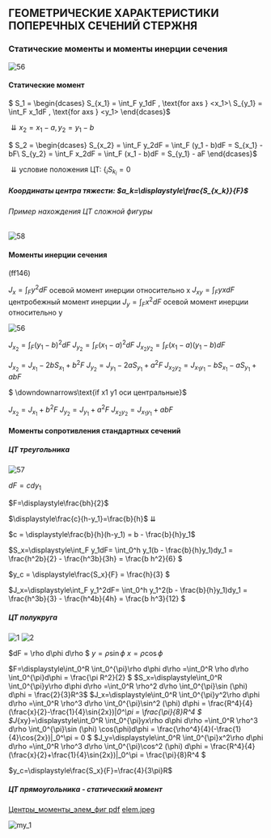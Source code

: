 ## ГЕОМЕТРИЧЕСКИЕ ХАРАКТЕРИСТИКИ ПОПЕРЕЧНЫХ СЕЧЕНИЙ СТЕРЖНЯ

### Статические моменты и моменты инерции сечения

![56](../../img/fed/56.png)

#### Статические момент
$ S_1 = \begin{dcases}
S_{x_1} = \int_F y_1dF , \text{for axs } <x_1>\\
S_{y_1} = \int_F x_1dF , \text{for axs } <y_1>
\end{dcases}$

$\downdownarrows x_2 = x_1 - a, y_2 = y_1 - b$

$ S_2 = \begin{dcases}
S_{x_2} = \int_F y_2dF = \int_F (y_1 - b)dF = S_{x_1} - bF\\
S_{y_2} = \int_F x_2dF = \int_F (x_1 - b)dF = S_{y_1} - aF
\end{dcases}$

$\downdownarrows \text{условие положения ЦТ: } \{_i S_{k_i} = 0$

##### Координаты центра тяжести: $a_k=\displaystyle\frac{S_{x_k}}{F}$
###### Пример нахождения ЦТ сложной фигуры
![58](../../img/fed/58.png)



#### Моменты инерции сечения

(ff146)

$J_x = \displaystyle\int_F y^2 dF$ осевой момент инерции относительно x
$J_{xy} = \displaystyle\int_F y x dF$ центробежный момент инерции
$J_y = \displaystyle\int_F x^2 dF$ осевой момент инерции относительно y

![56](../../img/fed/56.png)

$J_{x_2} = \displaystyle \int_F (y_1 - b)^2 dF$
$J_{y_2} = \displaystyle \int_F (x_1 - a)^2 dF$
$J_{{x_2}{y_2}} = \displaystyle \int_F (x_1 - a)(y_1 - b) dF$

$J_{x_2} = J_{x_1} - 2bS_{x_1} + b^2 F$
$J_{y_2} = J_{y_1} - 2aS_{y_1} + a^2 F$
$J_{{x_2}{y_2}} = J_{{x_1}{y_1}} - bS_{x_1} - aS_{y_1} + ab F$

$ \downdownarrows\text{if x1 y1 оси центральные}$

$J_{x_2} = J_{x_1} + b^2 F$
$J_{y_2} = J_{y_1} + a^2 F$
$J_{{x_2}{y_2}} = J_{{x_1}{y_1}} + ab F$

#### Моменты сопротивления стандартных сечений
##### ЦТ треугольника

![57](../../img/fed/57.png)

$dF = cdy_1$

$F=\displaystyle\frac{bh}{2}$

$\displaystyle\frac{c}{h-y_1}=\frac{b}{h}$
$\downdownarrows$

$c = \displaystyle\frac{b}{h}(h-y_1) = b - \frac{b}{h}y_1$

$S_x=\displaystyle\int_F y_1dF= \int_0^h y_1(b - \frac{b}{h}y_1)dy_1 = \frac{h^2b}{2} - \frac{h^3b}{3h} = \frac{b h^2}{6} $

$y_c = \displaystyle\frac{S_x}{F} = \frac{h}{3} $

$J_x=\displaystyle\int_F y_1^2dF= \int_0^h y_1^2(b - \frac{b}{h}y_1)dy_1 = \frac{h^3b}{3} - \frac{h^4b}{4h} = \frac{b h^3}{12} $

##### ЦТ полукруга



![1](../../img/any/slide-7.jpg)
![2](../../img/any/jOutzv2Upl8.jpg)

$dF = \rho d\phi d\rho $
$y=\rho\sin\phi$
$x=\rho\cos\phi$

$F=\displaystyle\int_0^R \int_0^{\pi}\rho d\phi d\rho  =\int_0^R \rho d\rho \int_0^{\pi}d\phi = \frac{\pi R^2}{2} $
$S_x=\displaystyle\int_0^R \int_0^{\pi}y\rho d\phi d\rho  =\int_0^R \rho^2 d\rho \int_0^{\pi}\sin (\phi) d\phi = \frac{2}{3}R^3$
$J_x=\displaystyle\int_0^R \int_0^{\pi}y^2\rho d\phi d\rho  =\int_0^R \rho^3 d\rho \int_0^{\pi}\sin^2 (\phi) d\phi = \frac{R^4}{4}(\frac{x}{2}-\frac{1}{4}\sin{2x})|_0^\pi = \frac{\pi}{8}R^4 $
$J_{xy}=\displaystyle\int_0^R \int_0^{\pi}yx\rho d\phi d\rho  =\int_0^R \rho^3 d\rho \int_0^{\pi}\sin (\phi) \cos(\phi)d\phi = \frac{\rho^4}{4}(-\frac{1}{4}\cos{2x})|_0^\pi = 0 $
$J_y=\displaystyle\int_0^R \int_0^{\pi}x^2\rho d\phi d\rho  =\int_0^R \rho^3 d\rho \int_0^{\pi}\cos^2 (\phi) d\phi = \frac{R^4}{4}(\frac{x}{2}+\frac{1}{4}\sin{2x})|_0^\pi = \frac{\pi}{8}R^4 $

$y_c=\displaystyle\frac{S_x}{F}=\frac{4}{3\pi}R$

##### ЦТ прямоугольника - статический момент




[Центры_моменты_элем_фиг pdf](../../img/any/Центры_моменты_элем_фиг.pdf) 
[elem.jpeg](../../img/any/elem.jpeg) 

![my_1](../../img/any/my_1.jpg)

